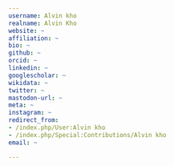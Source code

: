 ```yaml
---
username: Alvin kho
realname: Alvin Kho
website: ~
affiliation: ~
bio: ~
github: ~
orcid: ~
linkedin: ~
googlescholar: ~
wikidata: ~
twitter: ~
mastodon-url: ~
meta: ~
instagram: ~
redirect_from:
- /index.php/User:Alvin kho
- /index.php/Special:Contributions/Alvin kho
email: ~

---
```

